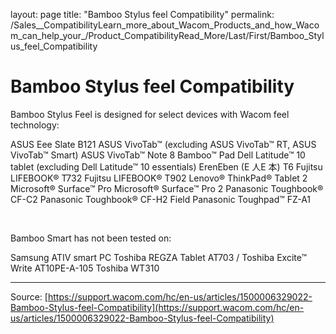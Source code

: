 layout: page
title: "Bamboo Stylus feel Compatibility"
permalink: /Sales__CompatibilityLearn_more_about_Wacom_Products_and_how_Wacom_can_help_your_/Product_CompatibilityRead_More/Last/First/Bamboo_Stylus_feel_Compatibility

# Bamboo Stylus feel Compatibility

Bamboo Stylus Feel is designed for select devices with Wacom feel technology:

ASUS Eee Slate B121
ASUS VivoTab™ (excluding ASUS VivoTab™ RT, ASUS VivoTab™ Smart)
ASUS VivoTab™
Note 8 Bamboo™
Pad Dell Latitude™ 10 tablet (excluding Dell Latitude™ 10 essentials)
ErenEben (E 人E 本) T6
Fujitsu LIFEBOOK® T732
Fujitsu LIFEBOOK® T902
Lenovo® ThinkPad® Tablet 2
Microsoft® Surface™ Pro
Microsoft® Surface™ Pro 2
Panasonic Toughbook® CF-C2
Panasonic Toughbook® CF-H2 Field
Panasonic Toughpad™ FZ-A1



 


Bamboo Smart has not been tested on:

Samsung ATIV smart PC
Toshiba REGZA Tablet AT703 / Toshiba Excite™ Write AT10PE-A-105
Toshiba WT310

---
Source: [https://support.wacom.com/hc/en-us/articles/1500006329022-Bamboo-Stylus-feel-Compatibility](https://support.wacom.com/hc/en-us/articles/1500006329022-Bamboo-Stylus-feel-Compatibility)
